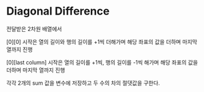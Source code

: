 # Diagonal Difference

전달받은 2차원 배열에서 

[0][0] 시작은 열의 길이와 행의 길이를 +1씩 더해가며 해당 좌표의 값을 더하며 마지막 열까지 진행

[0][last column] 시작은 열의 길이를 +1씩, 행의 길이를 -1씩 해가며 해당 좌표의 값을 더하며 마지막 열까지 진행

각각 2개의 sum 값을 변수에 저장하고 두 수의 차의 절댓값을 구한다.
